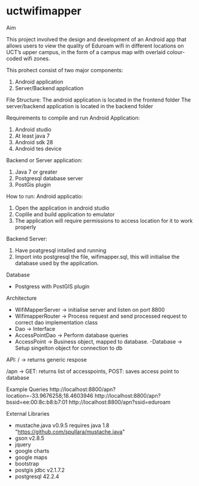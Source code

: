 # uctwifimapper

Aim

This project involved the design and development of an Android app that allows users to view the quality of Eduroam wifi in different locations on UCT’s upper campus, in the form of a campus map with overlaid colour-coded wifi zones.

This prohect consist of two major components:
1. Android application
2. Server/Backend application

File Structure:
The android application is located in the frontend folder
The server/backend application is located in the backend folder

Requirements to compile and run
Android Application:
1. Android studio
2. At least java 7
3. Android sdk 28
3. Android tes device

Backend or Server application:
1. Java 7 or greater
2. Postgresql database server
3. PostGis plugin

How to run:
Android applicatio:
1. Open the application in android studio 
2. Coplile and build application to emulator
3. The application will require permissions to access location for it to work properly

Backend Server:
1. Have poatgresql intalled and running
2. Import into postgresql the file, wifimapper.sql, this will initialise the database used by the application. 


Database
- Postgress with PostGIS plugin

Architecture
- WifiMapperServer -> initialise server and listen on port 8800
- WifimapperRouter -> Process request and send processed request to correct dao implementation class
- Dao -> Interface
- AccessPointDao -> Perform database queries
- AccessPoint -> Business object, mapped to database.
-Database -> Setup singelton object for connection to db

API:
/       -> returns generic respose

/apn -> GET: returns list of accesspoints, POST: saves access point to database 

Example Queries
http://localhost:8800/apn?location=-33.9676258;18.4603946
http://localhost:8800/apn?bssid=ee:00:8c:b8:b7:01
http://localhost:8800/apn?ssid=eduroam

External Libraries
- mustache.java v0.9.5 requires java 1.8 "https://github.com/spullara/mustache.java"
- gson v2.8.5
- jquery
- google charts
- google maps
- bootstrap
- postgis jdbc v2.1.7.2
- postgresql 42.2.4
